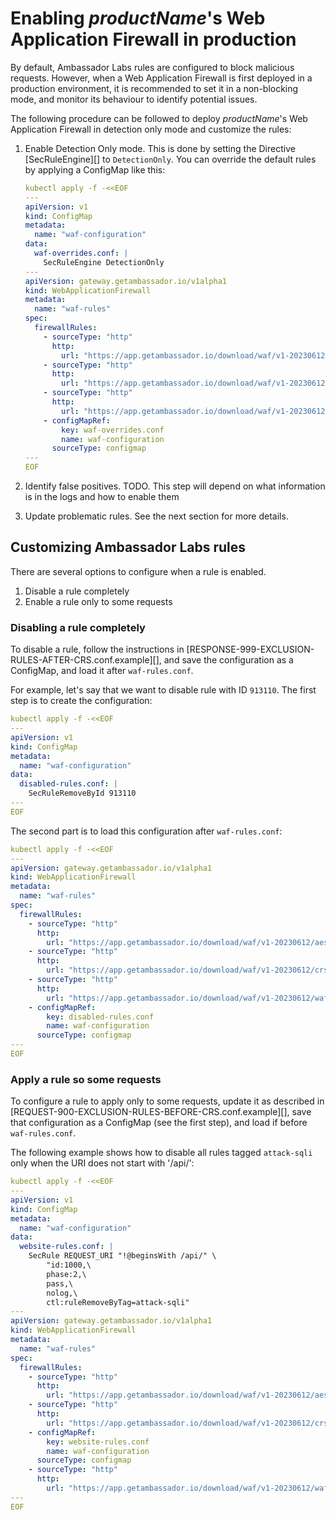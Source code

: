 # Enabling $productName$'s Web Application Firewall in production

By default, Ambassador Labs rules are configured to block malicious requests. However, when a Web Application Firewall is
first deployed in a production environment, it is recommended to set it in a non-blocking mode, and monitor its behaviour
to identify potential issues.

The following procedure can be followed to deploy $productName$'s Web Application Firewall in detection only mode and
customize the rules:

1. Enable Detection Only mode. This is done by setting the Directive [SecRuleEngine][] to `DetectionOnly`.  You can
   override the default rules by applying a ConfigMap like this:

   ```yaml
   kubectl apply -f -<<EOF
   ---
   apiVersion: v1
   kind: ConfigMap
   metadata:
     name: "waf-configuration"
   data:
     waf-overrides.conf: |
       SecRuleEngine DetectionOnly
   ---
   apiVersion: gateway.getambassador.io/v1alpha1
   kind: WebApplicationFirewall
   metadata:
     name: "waf-rules"
   spec:
     firewallRules:
       - sourceType: "http"
         http:
           url: "https://app.getambassador.io/download/waf/v1-20230612/aes-waf.conf"
       - sourceType: "http"
         http:
           url: "https://app.getambassador.io/download/waf/v1-20230612/crs-setup.conf"
       - sourceType: "http"
         http:
           url: "https://app.getambassador.io/download/waf/v1-20230612/waf-rules.conf"
       - configMapRef:
           key: waf-overrides.conf
           name: waf-configuration
         sourceType: configmap
   ---
   EOF
   ```

2. Identify false positives. TODO. This step will depend on what information is in the logs and how to enable them

3. Update problematic rules. See the next section for more details.

## Customizing Ambassador Labs rules

There are several options to configure when a rule is enabled.

1. Disable a rule completely
2. Enable a rule only to some requests

### Disabling a rule completely

To disable a rule, follow the instructions in [RESPONSE-999-EXCLUSION-RULES-AFTER-CRS.conf.example][], and save the
configuration as a ConfigMap, and load it after `waf-rules.conf`.

For example, let's say that we want to disable rule with ID `913110`. The first step is to create the configuration:

   ```yaml
   kubectl apply -f -<<EOF
   ---
   apiVersion: v1
   kind: ConfigMap
   metadata:
     name: "waf-configuration"
   data:
     disabled-rules.conf: |
       SecRuleRemoveById 913110
   ---
   EOF
   ```

The second part is to load this configuration after `waf-rules.conf`:

   ```yaml
   kubectl apply -f -<<EOF
   ---
   apiVersion: gateway.getambassador.io/v1alpha1
   kind: WebApplicationFirewall
   metadata:
     name: "waf-rules"
   spec:
     firewallRules:
       - sourceType: "http"
         http:
           url: "https://app.getambassador.io/download/waf/v1-20230612/aes-waf.conf"
       - sourceType: "http"
         http:
           url: "https://app.getambassador.io/download/waf/v1-20230612/crs-setup.conf"
       - sourceType: "http"
         http:
           url: "https://app.getambassador.io/download/waf/v1-20230612/waf-rules.conf"
       - configMapRef:
           key: disabled-rules.conf
           name: waf-configuration
         sourceType: configmap
   ---
   EOF
   ```

### Apply a rule so some requests

To configure a rule to apply only to some requests, update it as described in [REQUEST-900-EXCLUSION-RULES-BEFORE-CRS.conf.example][],
save that configuration as a ConfigMap (see the first step), and load if before `waf-rules.conf`.

The following example shows how to disable all rules tagged `attack-sqli` only when the URI does not start with '/api/':

   ```yaml
   kubectl apply -f -<<EOF
   ---
   apiVersion: v1
   kind: ConfigMap
   metadata:
     name: "waf-configuration"
   data:
     website-rules.conf: |
       SecRule REQUEST_URI "!@beginsWith /api/" \
           "id:1000,\
           phase:2,\
           pass,\
           nolog,\
           ctl:ruleRemoveByTag=attack-sqli"
   ---
   apiVersion: gateway.getambassador.io/v1alpha1
   kind: WebApplicationFirewall
   metadata:
     name: "waf-rules"
   spec:
     firewallRules:
       - sourceType: "http"
         http:
           url: "https://app.getambassador.io/download/waf/v1-20230612/aes-waf.conf"
       - sourceType: "http"
         http:
           url: "https://app.getambassador.io/download/waf/v1-20230612/crs-setup.conf"
       - configMapRef:
           key: website-rules.conf
           name: waf-configuration
         sourceType: configmap
       - sourceType: "http"
         http:
           url: "https://app.getambassador.io/download/waf/v1-20230612/waf-rules.conf"
   ---
   EOF
   ```
